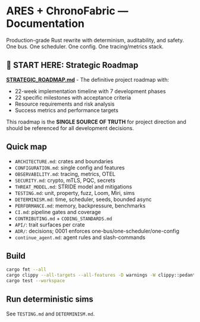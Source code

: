 # ARES + ChronoFabric — Documentation

Production-grade Rust rewrite with determinism, auditability, and safety. One bus. One scheduler. One config. One tracing/metrics stack.

## 🎯 START HERE: Strategic Roadmap

**[STRATEGIC_ROADMAP.md](STRATEGIC_ROADMAP.md)** - The definitive project roadmap with:
- 22-week implementation timeline with 7 development phases  
- 22 specific milestones with acceptance criteria
- Resource requirements and risk analysis
- Success metrics and performance targets

This roadmap is the **SINGLE SOURCE OF TRUTH** for project direction and should be referenced for all development decisions.

## Quick map
- `ARCHITECTURE.md`: crates and boundaries
- `CONFIGURATION.md`: single config and features
- `OBSERVABILITY.md`: tracing, metrics, OTEL
- `SECURITY.md`: crypto, mTLS, PQC, secrets
- `THREAT_MODEL.md`: STRIDE model and mitigations
- `TESTING.md`: unit, property, fuzz, Loom, Miri, sims
- `DETERMINISM.md`: time, scheduler, seeds, bounded async
- `PERFORMANCE.md`: memory, backpressure, benchmarks
- `CI.md`: pipeline gates and coverage
- `CONTRIBUTING.md` + `CODING_STANDARDS.md`
- `API/`: trait surfaces per crate
- `ADR/`: decisions; 0001 enforces one-bus/one-scheduler/one-config
- `continue_agent.md`: agent rules and slash-commands

## Build
```bash
cargo fmt --all
cargo clippy --all-targets --all-features -D warnings -W clippy::pedantic
cargo test --workspace
```

## Run deterministic sims
See `TESTING.md` and `DETERMINISM.md`.
